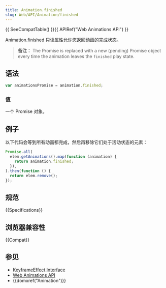 ```yaml
---
title: Animation.finished
slug: Web/API/Animation/finished
---
```


{{ SeeCompatTable() }}{{ APIRef("Web Animations API") }}

Animation.finished 只读属性允许您返回动画的完成状态。

> **备注：** The Promise is replaced with a new (pending) Promise object every time the animation leaves the `finished` play state.

## 语法

```js
var animationsPromise = animation.finished;
```

### 值

一个 Promise 对象。

## 例子

以下代码会等到所有动画都完成，然后再移除它们处于活动状态的元素：

```js
Promise.all(
  elem.getAnimations().map(function (animation) {
    return animation.finished;
  }),
).then(function () {
  return elem.remove();
});
```

## 规范

{{Specifications}}

## 浏览器兼容性

{{Compat}}

## 参见

- [KeyframeEffect Interface](/zh-CN/docs/Web/API/KeyframeEffect)
- [Web Animations API](/zh-CN/docs/Web/API/Web_Animations_API)
- {{domxref("Animation")}}

